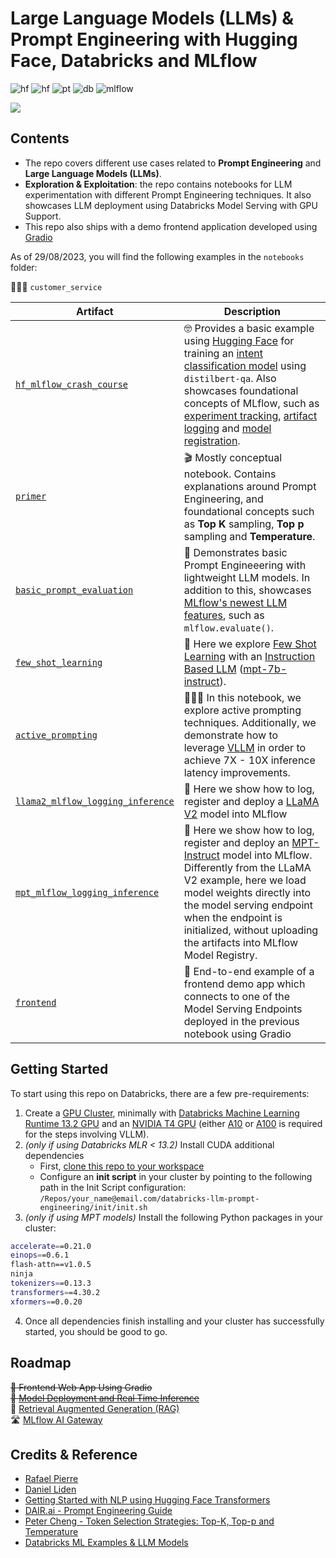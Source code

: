 # Large Language Models (LLMs) & Prompt Engineering with Hugging Face, Databricks and MLflow

![hf](https://img.shields.io/badge/%F0%9F%A4%97%20Hugging%20Face-MPT-red?style=for-the-badge) ![hf](https://img.shields.io/badge/%F0%9F%A4%97%20Hugging%20Face-LLAMA2-Blue?style=for-the-badge) ![pt](https://img.shields.io/badge/PyTorch-EE4C2C?style=for-the-badge&logo=pytorch&logoColor=white) ![db](https://camo.githubusercontent.com/bf9d06ea392c793c80e66ab19c3ef8a86cf9287ab2aa8fc7b2662d8cdcb7c8c0/68747470733a2f2f696d672e736869656c64732e696f2f62616467652f44617461627269636b732d4646333632312e7376673f7374796c653d666f722d7468652d6261646765266c6f676f3d44617461627269636b73266c6f676f436f6c6f723d7768697465) ![mlflow](https://img.shields.io/badge/mlflow-%23d9ead3.svg?style=for-the-badge&logo=numpy&logoColor=blue)

<img src="https://llmshowto.com/images/db_prompt_engineering.png"/>

## Contents

* The repo covers different use cases related to **Prompt Engineering** and **Large Language Models (LLMs)**.
* **Exploration & Exploitation**: the repo contains notebooks for LLM experimentation with different Prompt Engineering techniques. It also showcases LLM deployment using Databricks Model Serving with GPU Support.
* This repo also ships with a demo frontend application developed using [Gradio](https://www.gradio.app/)

As of 29/08/2023, you will find the following examples in the `notebooks` folder:

🙋🏻‍♂️ `customer_service`

| Artifact            | Description                                                                                                                                                                                                                                                                                                                                                                                                                                                                                        |
|---------------------------------|----------------------------------------------------------------------------------------------------------------------------------------------------------------------------------------------------------------------------------------------------------------------------------------------------------------------------------------------------------------------------------------------------------------------------------------------------------------------------------------------------|
| [`hf_mlflow_crash_course`](https://github.com/rafaelvp-db/databricks-llm-prompt-engineering/blob/main/notebooks/customer_service/00_hf_mlflow_crash_course.py)   | 🤓 Provides a basic example using [Hugging Face](https://huggingface.co/) for training an [intent classification model](https://research.aimultiple.com/intent-classification/) using `distilbert-qa`. Also showcases foundational concepts of MLflow, such as [experiment tracking](https://mlflow.org/docs/latest/tracking.html), [artifact logging](https://mlflow.org/docs/latest/python_api/mlflow.artifacts.html) and [model registration](https://mlflow.org/docs/latest/model-registry.html). |
| [`primer`](https://github.com/rafaelvp-db/databricks-llm-prompt-engineering/blob/main/notebooks/customer_service/01_primer.py)                   | 🎬 Mostly conceptual notebook. Contains explanations around Prompt Engineering, and foundational concepts such as **Top K** sampling, **Top p** sampling and **Temperature**.                                                                                                                                                                                                                                                                                                                         |
| [`basic_prompt_evaluation`](https://github.com/rafaelvp-db/databricks-llm-prompt-engineering/blob/main/notebooks/customer_service/02_basic_prompting_evaluation.py)            | 🧪  Demonstrates basic Prompt Engineeering with lightweight LLM models. In addition to this, showcases [MLflow's newest LLM features](https://www.databricks.com/blog/announcing-mlflow-24-llmops-tools-robust-model-evaluation), such as `mlflow.evaluate()`.                                                                                                                                                                                                                                         |
| [`few_shot_learning`](https://github.com/rafaelvp-db/databricks-llm-prompt-engineering/blob/main/notebooks/customer_service/03_few_shot_learning.py)        | 💉 Here we explore [Few Shot Learning](https://blog.paperspace.com/few-shot-learning/) with an [Instruction Based LLM](https://blog.gopenai.com/an-introduction-to-base-and-instruction-tuned-large-language-models-8de102c785a6) ([mpt-7b-instruct](https://huggingface.co/mosaicml/mpt-7b-instruct)).                                                                                                                                                                                               |
| [`active_prompting`](https://github.com/rafaelvp-db/databricks-llm-prompt-engineering/blob/main/notebooks/customer_service/04_active_prompting_cot.py)       | 🏃🏻‍♂️ In this notebook, we explore active prompting techniques. Additionally, we demonstrate how to leverage [VLLM](https://vllm.readthedocs.io/en/latest/) in order to achieve 7X - 10X inference latency improvements.                                                                                                                                                                                                                                                                                  |
| [`llama2_mlflow_logging_inference`](https://github.com/rafaelvp-db/databricks-llm-prompt-engineering/blob/main/notebooks/customer_service/05_llama2-7b-chat_deploy.py)       | 🚀 Here we show how to log, register and deploy a [LLaMA V2](https://huggingface.co/docs/transformers/main/model_doc/llama2) model into MLflow                                                                                                                                                                                                                                                                                  |
| [`mpt_mlflow_logging_inference`](https://github.com/rafaelvp-db/databricks-llm-prompt-engineering/blob/main/notebooks/customer_service/06_mpt_deploy.py)       | 🚀 Here we show how to log, register and deploy an [MPT-Instruct](https://huggingface.co/docs/transformers/main/model_doc/mpt) model into MLflow. Differently from the LLaMA V2 example, here we load model weights directly into the model serving endpoint when the endpoint is initialized, without uploading the artifacts into MLflow Model Registry.                                                                                                                                                                                                                                                                                  |
| [`frontend`](https://github.com/rafaelvp-db/databricks-llm-prompt-engineering/tree/main/frontend)       | 🎨 End-to-end example of a frontend demo app which connects to one of the Model Serving Endpoints deployed in the previous notebook using Gradio                                                                                                                                                                                                                                                                                  |


## Getting Started

To start using this repo on Databricks, there are a few pre-requirements:

1. Create a [GPU Cluster](https://learn.microsoft.com/en-us/azure/databricks/clusters/gpu), minimally with [Databricks Machine Learning Runtime 13.2 GPU](https://docs.databricks.com/en/release-notes/runtime/13.2ml.html) and an [NVIDIA T4 GPU](https://www.nvidia.com/en-us/data-center/tesla-t4/) (either [A10](https://www.nvidia.com/en-us/data-center/products/a10-gpu/) or [A100](https://www.nvidia.com/en-us/data-center/a100/) is required for the steps involving VLLM).
2. *(only if using Databricks MLR < 13.2)* Install CUDA additional dependencies
   * First, [clone this repo to your workspace](https://docs.databricks.com/en/repos/index.html)
   * Configure an **init script** in your cluster by pointing to the following path in the Init Script configuration: `/Repos/your_name@email.com/databricks-llm-prompt-engineering/init/init.sh`
4. *(only if using MPT models)* Install the following Python packages in your cluster:
```bash
accelerate==0.21.0
einops==0.6.1
flash-attn==v1.0.5
ninja
tokenizers==0.13.3
transformers==4.30.2
xformers==0.0.20
```
4. Once all dependencies finish installing and your cluster has successfully started, you should be good to go.
   
## Roadmap

~~🎨 Frontend Web App Using Gradio~~
<br/>
~~🚀 [Model Deployment and Real Time Inference](https://docs.databricks.com/en/machine-learning/model-serving/index.html)~~
</br>
🔎 [Retrieval Augmented Generation (RAG)](https://www.promptingguide.ai/techniques/rag)
</br>
🛣️ [MLflow AI Gateway](https://mlflow.org/docs/latest/gateway/index.html)

## Credits & Reference

* [Rafael Pierre](https://github.com/rafaelvp-db)
* [Daniel Liden](https://github.com/djliden)
* [Getting Started with NLP using Hugging Face Transformers](https://www.databricks.com/blog/2023/02/06/getting-started-nlp-using-hugging-face-transformers-pipelines.html)
* [DAIR.ai - Prompt Engineering Guide](https://www.promptingguide.ai/)
* [Peter Cheng - Token Selection Strategies: Top-K, Top-p and Temperature](https://peterchng.com/blog/2023/05/02/token-selection-strategies-top-k-top-p-and-temperature/)
* [Databricks ML Examples & LLM Models](https://github.com/databricks/databricks-ml-examples)
